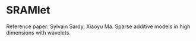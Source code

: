 # SRAMlet

Reference paper: Sylvain Sardy, Xiaoyu Ma. Sparse additive models in high dimensions with wavelets. 
